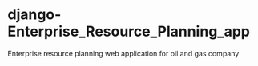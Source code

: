 # django-Enterprise_Resource_Planning_app
Enterprise resource planning web application for oil and gas company
